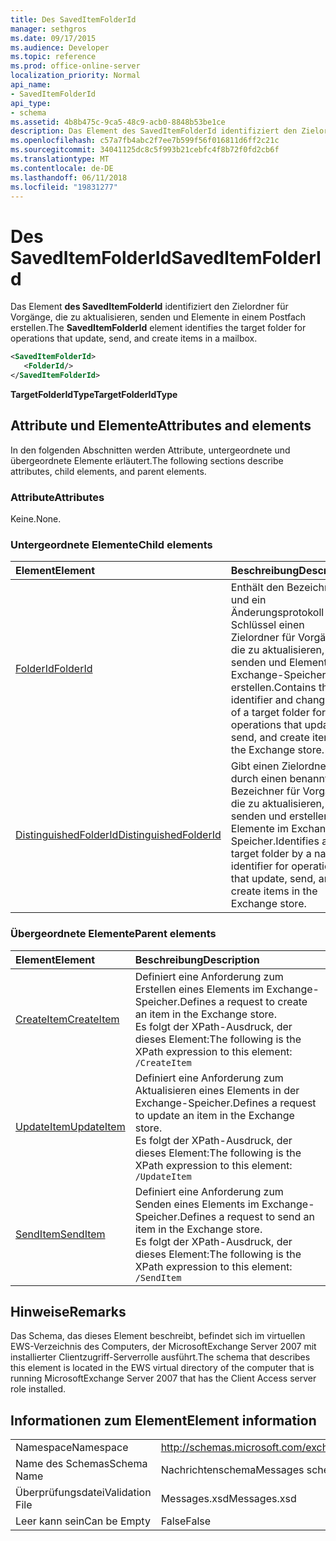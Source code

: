 ```yaml
---
title: Des SavedItemFolderId
manager: sethgros
ms.date: 09/17/2015
ms.audience: Developer
ms.topic: reference
ms.prod: office-online-server
localization_priority: Normal
api_name:
- SavedItemFolderId
api_type:
- schema
ms.assetid: 4b8b475c-9ca5-48c9-acb0-8848b53be1ce
description: Das Element des SavedItemFolderId identifiziert den Zielordner für Vorgänge, die zu aktualisieren, senden und Elemente in einem Postfach erstellen.
ms.openlocfilehash: c57a7fb4abc2f7ee7b599f56f016811d6ff2c21c
ms.sourcegitcommit: 34041125dc8c5f993b21cebfc4f8b72f0fd2cb6f
ms.translationtype: MT
ms.contentlocale: de-DE
ms.lasthandoff: 06/11/2018
ms.locfileid: "19831277"
---
```

# <a name="saveditemfolderid"></a><span data-ttu-id="1c9b9-103">Des SavedItemFolderId</span><span class="sxs-lookup"><span data-stu-id="1c9b9-103">SavedItemFolderId</span></span>

<span data-ttu-id="1c9b9-104">Das Element **des SavedItemFolderId** identifiziert den Zielordner für Vorgänge, die zu aktualisieren, senden und Elemente in einem Postfach erstellen.</span><span class="sxs-lookup"><span data-stu-id="1c9b9-104">The **SavedItemFolderId** element identifies the target folder for operations that update, send, and create items in a mailbox.</span></span> 
  
```xml
<SavedItemFolderId>
   <FolderId/>
</SavedItemFolderId>
```

 <span data-ttu-id="1c9b9-105">**TargetFolderIdType**</span><span class="sxs-lookup"><span data-stu-id="1c9b9-105">**TargetFolderIdType**</span></span>
## <a name="attributes-and-elements"></a><span data-ttu-id="1c9b9-106">Attribute und Elemente</span><span class="sxs-lookup"><span data-stu-id="1c9b9-106">Attributes and elements</span></span>

<span data-ttu-id="1c9b9-107">In den folgenden Abschnitten werden Attribute, untergeordnete und übergeordnete Elemente erläutert.</span><span class="sxs-lookup"><span data-stu-id="1c9b9-107">The following sections describe attributes, child elements, and parent elements.</span></span>
  
### <a name="attributes"></a><span data-ttu-id="1c9b9-108">Attribute</span><span class="sxs-lookup"><span data-stu-id="1c9b9-108">Attributes</span></span>

<span data-ttu-id="1c9b9-109">Keine.</span><span class="sxs-lookup"><span data-stu-id="1c9b9-109">None.</span></span>
  
### <a name="child-elements"></a><span data-ttu-id="1c9b9-110">Untergeordnete Elemente</span><span class="sxs-lookup"><span data-stu-id="1c9b9-110">Child elements</span></span>

|<span data-ttu-id="1c9b9-111">**Element**</span><span class="sxs-lookup"><span data-stu-id="1c9b9-111">**Element**</span></span>|<span data-ttu-id="1c9b9-112">**Beschreibung**</span><span class="sxs-lookup"><span data-stu-id="1c9b9-112">**Description**</span></span>|
|:-----|:-----|
|[<span data-ttu-id="1c9b9-113">FolderId</span><span class="sxs-lookup"><span data-stu-id="1c9b9-113">FolderId</span></span>](folderid.md) <br/> |<span data-ttu-id="1c9b9-114">Enthält den Bezeichner und ein Änderungsprotokoll Schlüssel einen Zielordner für Vorgänge, die zu aktualisieren, senden und Elemente im Exchange-Speicher zu erstellen.</span><span class="sxs-lookup"><span data-stu-id="1c9b9-114">Contains the identifier and change key of a target folder for operations that update, send, and create items in the Exchange store.</span></span>  <br/> |
|[<span data-ttu-id="1c9b9-115">DistinguishedFolderId</span><span class="sxs-lookup"><span data-stu-id="1c9b9-115">DistinguishedFolderId</span></span>](distinguishedfolderid.md) <br/> |<span data-ttu-id="1c9b9-116">Gibt einen Zielordner durch einen benannten Bezeichner für Vorgänge, die zu aktualisieren, senden und erstellen Sie Elemente im Exchange-Speicher.</span><span class="sxs-lookup"><span data-stu-id="1c9b9-116">Identifies a target folder by a named identifier for operations that update, send, and create items in the Exchange store.</span></span>  <br/> |
   
### <a name="parent-elements"></a><span data-ttu-id="1c9b9-117">Übergeordnete Elemente</span><span class="sxs-lookup"><span data-stu-id="1c9b9-117">Parent elements</span></span>

|<span data-ttu-id="1c9b9-118">**Element**</span><span class="sxs-lookup"><span data-stu-id="1c9b9-118">**Element**</span></span>|<span data-ttu-id="1c9b9-119">**Beschreibung**</span><span class="sxs-lookup"><span data-stu-id="1c9b9-119">**Description**</span></span>|
|:-----|:-----|
|[<span data-ttu-id="1c9b9-120">CreateItem</span><span class="sxs-lookup"><span data-stu-id="1c9b9-120">CreateItem</span></span>](createitem.md) <br/> |<span data-ttu-id="1c9b9-121">Definiert eine Anforderung zum Erstellen eines Elements im Exchange-Speicher.</span><span class="sxs-lookup"><span data-stu-id="1c9b9-121">Defines a request to create an item in the Exchange store.</span></span>  <br/> <span data-ttu-id="1c9b9-122">Es folgt der XPath-Ausdruck, der dieses Element:</span><span class="sxs-lookup"><span data-stu-id="1c9b9-122">The following is the XPath expression to this element:</span></span>  <br/>  `/CreateItem` <br/> |
|[<span data-ttu-id="1c9b9-123">UpdateItem</span><span class="sxs-lookup"><span data-stu-id="1c9b9-123">UpdateItem</span></span>](updateitem.md) <br/> |<span data-ttu-id="1c9b9-124">Definiert eine Anforderung zum Aktualisieren eines Elements in der Exchange-Speicher.</span><span class="sxs-lookup"><span data-stu-id="1c9b9-124">Defines a request to update an item in the Exchange store.</span></span>  <br/> <span data-ttu-id="1c9b9-125">Es folgt der XPath-Ausdruck, der dieses Element:</span><span class="sxs-lookup"><span data-stu-id="1c9b9-125">The following is the XPath expression to this element:</span></span>  <br/>  `/UpdateItem` <br/> |
|[<span data-ttu-id="1c9b9-126">SendItem</span><span class="sxs-lookup"><span data-stu-id="1c9b9-126">SendItem</span></span>](senditem.md) <br/> |<span data-ttu-id="1c9b9-127">Definiert eine Anforderung zum Senden eines Elements im Exchange-Speicher.</span><span class="sxs-lookup"><span data-stu-id="1c9b9-127">Defines a request to send an item in the Exchange store.</span></span>  <br/> <span data-ttu-id="1c9b9-128">Es folgt der XPath-Ausdruck, der dieses Element:</span><span class="sxs-lookup"><span data-stu-id="1c9b9-128">The following is the XPath expression to this element:</span></span>  <br/>  `/SendItem` <br/> |
   
## <a name="remarks"></a><span data-ttu-id="1c9b9-129">Hinweise</span><span class="sxs-lookup"><span data-stu-id="1c9b9-129">Remarks</span></span>

<span data-ttu-id="1c9b9-130">Das Schema, das dieses Element beschreibt, befindet sich im virtuellen EWS-Verzeichnis des Computers, der MicrosoftExchange Server 2007 mit installierter Clientzugriff-Serverrolle ausführt.</span><span class="sxs-lookup"><span data-stu-id="1c9b9-130">The schema that describes this element is located in the EWS virtual directory of the computer that is running MicrosoftExchange Server 2007 that has the Client Access server role installed.</span></span>
  
## <a name="element-information"></a><span data-ttu-id="1c9b9-131">Informationen zum Element</span><span class="sxs-lookup"><span data-stu-id="1c9b9-131">Element information</span></span>

|||
|:-----|:-----|
|<span data-ttu-id="1c9b9-132">Namespace</span><span class="sxs-lookup"><span data-stu-id="1c9b9-132">Namespace</span></span>  <br/> |http://schemas.microsoft.com/exchange/services/2006/messages  <br/> |
|<span data-ttu-id="1c9b9-133">Name des Schemas</span><span class="sxs-lookup"><span data-stu-id="1c9b9-133">Schema Name</span></span>  <br/> |<span data-ttu-id="1c9b9-134">Nachrichtenschema</span><span class="sxs-lookup"><span data-stu-id="1c9b9-134">Messages schema</span></span>  <br/> |
|<span data-ttu-id="1c9b9-135">Überprüfungsdatei</span><span class="sxs-lookup"><span data-stu-id="1c9b9-135">Validation File</span></span>  <br/> |<span data-ttu-id="1c9b9-136">Messages.xsd</span><span class="sxs-lookup"><span data-stu-id="1c9b9-136">Messages.xsd</span></span>  <br/> |
|<span data-ttu-id="1c9b9-137">Leer kann sein</span><span class="sxs-lookup"><span data-stu-id="1c9b9-137">Can be Empty</span></span>  <br/> |<span data-ttu-id="1c9b9-138">False</span><span class="sxs-lookup"><span data-stu-id="1c9b9-138">False</span></span>  <br/> |
   

